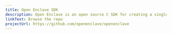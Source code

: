 ```yaml
---
title: Open Enclave SDK
description: Open Enclave is an open source C SDK for creating a single unified enclave abstraction to build Trusted Execution Environment (TEEs) based applications.
linkText: Browse the repo
projectUrl: https://github.com/openenclave/openenclave
---
```

